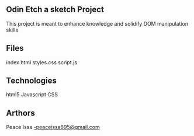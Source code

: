 ## Odin Etch a sketch Project
This project is meant to enhance knowledge  and solidify DOM manipulation skills

## Files
index.html
styles.css
script.js

## Technologies
html5
Javascript
CSS

## Arthors
Peace Issa -peaceissa695@gmail.com

